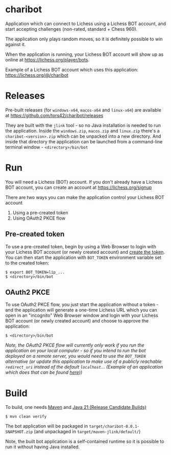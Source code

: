 # charibot

Application which can connect to Lichess using a Lichess BOT account, and
start accepting challenges (non-rated, standard + Chess 960).

The application only plays random moves, so it is definitely possible to win
against it.

When the application is running, your Lichess BOT account will show up as
online at https://lichess.org/player/bots.

Example of a Lichess BOT account which uses this application:
https://lichess.org/@/charibot

# Releases

Pre-built releases (for `windows-x64`, `macos-x64` and `linux-x64`) are available at https://github.com/tors42/charibot/releases

They are built with the `jlink` tool - so no Java installation is needed to run the application. Inside the `windows.zip`, `macos.zip` and `linux.zip` there's a `charibot-<version>.zip` which can be unpacked into a new directory. And inside that directory the application can be launched from a command-line terminal window - `<directory>/bin/bot`

# Run

You will need a Lichess (BOT) account. If you don't already have a Lichess BOT
account, you can create an account at https://lichess.org/signup

There are two ways you can make the application control your Lichess BOT
account

 1. Using a pre-created token
 2. Using OAuth2 PKCE flow

## Pre-created token

To use a pre-created token, begin by using a Web Browser to login with your
Lichess BOT account (or newly created account) and [create the
token](https://lichess.org/account/oauth/token/create?scopes[]=bot:play&description=Prefilled+bot+token).
You can then start the application with `BOT_TOKEN` environment variable set to
the created token:

    $ export BOT_TOKEN=lip_...
    $ <directory>/bin/bot

## OAuth2 PKCE

To use OAuth2 PKCE flow, you just start the application without a token - and
the application will generate a one-time Lichess URL which you can open in an
"incognito" Web Browser window and login with your Lichess BOT account (or
newly created account) and choose to approve the application:

    $ <directory>/bin/bot

_Note, the OAuth2 PKCE flow will currently only work if you run the application
on your local computer - so if you intend to run the bot deployed on a remote
server, you would need to use the `BOT_TOKEN` alternative (or update this
application to make use of a publicly reachable `redirect_uri` instead of the
default `localhost`... (Example of an application which does that can be found
[here](https://github.com/tors42/challengeaiexample/)))_

# Build

To build, one needs [Maven](https://maven.apache.org) and [Java 21 (Release Candidate
Builds)](https://jdk.java.net/21)

    $ mvn clean verify

The bot application will be packaged in `target/charibot-0.0.1-SNAPSHOT.zip`
(and unpackaged in `target/maven-jlink/default/`)

Note, the built bot application is a self-contained runtime so it is possible
to run it without having Java installed.


